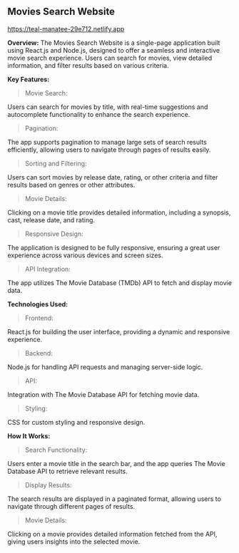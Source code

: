 ## Movies Search Website 

https://teal-manatee-29e712.netlify.app


**Overview:**
The Movies Search Website is a single-page application built using React.js and Node.js, designed to offer a seamless and interactive movie search experience. Users can search for movies, view detailed information, and filter results based on various criteria.

**Key Features:**

> Movie Search:

Users can search for movies by title, with real-time suggestions and autocomplete functionality to enhance the search experience.
> Pagination:

The app supports pagination to manage large sets of search results efficiently, allowing users to navigate through pages of results easily.

> Sorting and Filtering:

Users can sort movies by release date, rating, or other criteria and filter results based on genres or other attributes.

> Movie Details:

 Clicking on a movie title provides detailed information, including a synopsis, cast, release date, and rating.
 
> Responsive Design:

The application is designed to be fully responsive, ensuring a great user experience across various devices and screen sizes.

> API Integration:

The app utilizes The Movie Database (TMDb) API to fetch and display movie data.


**Technologies Used:**

> Frontend:

 React.js for building the user interface, providing a dynamic and responsive experience.
 
> Backend:

Node.js for handling API requests and managing server-side logic.

> API:

Integration with The Movie Database API for fetching movie data.

> Styling:

CSS for custom styling and responsive design.

**How It Works:**

> Search Functionality:

Users enter a movie title in the search bar, and the app queries The Movie Database API to retrieve relevant results.

> Display Results:

The search results are displayed in a paginated format, allowing users to navigate through different pages of results.

> Movie Details:

Clicking on a movie provides detailed information fetched from the API, giving users insights into the selected movie.

